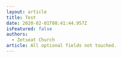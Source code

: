 ```yaml
---
layout: article
title: Test
date: 2020-02-01T08:41:44.957Z
isFeatured: false
authors:
  - Zetseat Church
article: All optional fields not touched.
---
```


